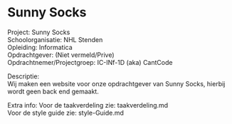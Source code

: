 ﻿# Sunny Socks

Project: Sunny Socks  
Schoolorganisatie: NHL Stenden  
Opleiding: Informatica  
Opdrachtgever: (Niet vermeld/Prive)  
Opdrachtnemer/Projectgroep: IC-INf-1D (aka) CantCode  
  
Descriptie:  
Wij maken een website voor onze opdrachtgever van Sunny Socks, hierbij wordt geen back end gemaakt.  
  
Extra info:
Voor de taakverdeling zie: taakverdeling.md  
Voor de style guide zie: style-Guide.md  

